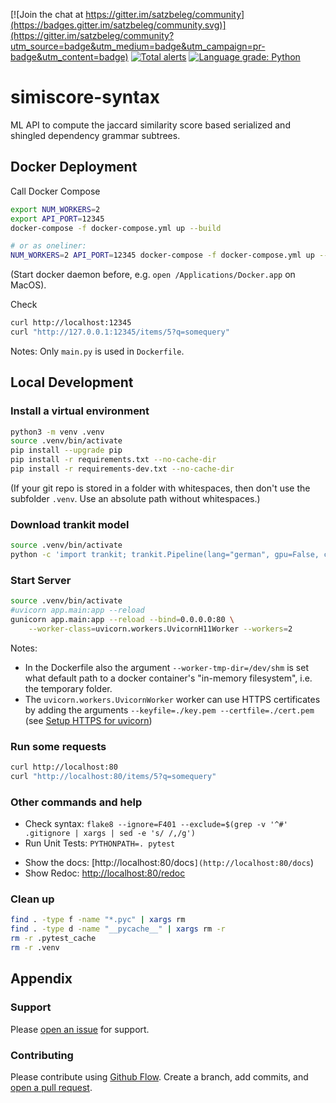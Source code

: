 [![Join the chat at https://gitter.im/satzbeleg/community](https://badges.gitter.im/satzbeleg/community.svg)](https://gitter.im/satzbeleg/community?utm_source=badge&utm_medium=badge&utm_campaign=pr-badge&utm_content=badge)
[![Total alerts](https://img.shields.io/lgtm/alerts/g/satzbeleg/simiscore-syntax.svg?logo=lgtm&logoWidth=18)](https://lgtm.com/projects/g/satzbeleg/simiscore-syntax/alerts/)
[![Language grade: Python](https://img.shields.io/lgtm/grade/python/g/satzbeleg/simiscore-syntax.svg?logo=lgtm&logoWidth=18)](https://lgtm.com/projects/g/satzbeleg/simiscore-syntax/context:python)


# simiscore-syntax
ML API to compute the jaccard similarity score based serialized and shingled dependency grammar subtrees.


## Docker Deployment
Call Docker Compose

```sh
export NUM_WORKERS=2
export API_PORT=12345
docker-compose -f docker-compose.yml up --build

# or as oneliner:
NUM_WORKERS=2 API_PORT=12345 docker-compose -f docker-compose.yml up --build
```

(Start docker daemon before, e.g. `open /Applications/Docker.app` on MacOS).

Check

```sh
curl http://localhost:12345
curl "http://127.0.0.1:12345/items/5?q=somequery"
```

Notes: Only `main.py` is used in `Dockerfile`.



## Local Development

### Install a virtual environment

```sh
python3 -m venv .venv
source .venv/bin/activate
pip install --upgrade pip
pip install -r requirements.txt --no-cache-dir
pip install -r requirements-dev.txt --no-cache-dir
```

(If your git repo is stored in a folder with whitespaces, then don't use the subfolder `.venv`. Use an absolute path without whitespaces.)


### Download trankit model
```sh
source .venv/bin/activate
python -c 'import trankit; trankit.Pipeline(lang="german", gpu=False, cache_dir="./cache")'
```

### Start Server

```sh
source .venv/bin/activate
#uvicorn app.main:app --reload
gunicorn app.main:app --reload --bind=0.0.0.0:80 \
    --worker-class=uvicorn.workers.UvicornH11Worker --workers=2
```

Notes: 

- In the Dockerfile also the argument `--worker-tmp-dir=/dev/shm` is set what default path to a docker container's "in-memory filesystem", i.e. the temporary folder.
- The `uvicorn.workers.UvicornWorker` worker can use HTTPS certificates by adding the arguments `--keyfile=./key.pem --certfile=./cert.pem` (see [Setup HTTPS for uvicorn](https://www.uvicorn.org/deployment/#running-with-https))


### Run some requests

```sh
curl http://localhost:80
curl "http://localhost:80/items/5?q=somequery"
```

### Other commands and help
* Check syntax: `flake8 --ignore=F401 --exclude=$(grep -v '^#' .gitignore | xargs | sed -e 's/ /,/g')`
* Run Unit Tests: `PYTHONPATH=. pytest`
- Show the docs: [http://localhost:80/docs`](http://localhost:80/docs`)
- Show Redoc: [http://localhost:80/redoc](http://localhost:80/redoc)


### Clean up 
```sh
find . -type f -name "*.pyc" | xargs rm
find . -type d -name "__pycache__" | xargs rm -r
rm -r .pytest_cache
rm -r .venv
```


## Appendix

### Support
Please [open an issue](https://github.com/satzbeleg/simiscore-syntax/issues/new) for support.


### Contributing
Please contribute using [Github Flow](https://guides.github.com/introduction/flow/). Create a branch, add commits, and [open a pull request](https://github.com/satzbeleg/simiscore-syntax/compare/).
